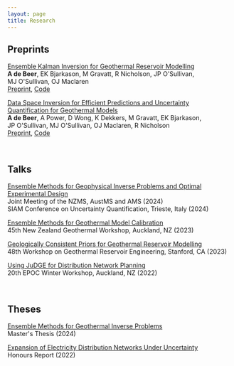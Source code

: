 ```yaml
---
layout: page
title: Research
---
```


## Preprints

[Ensemble Kalman Inversion for Geothermal Reservoir Modelling](https://arxiv.org/abs/2410.09017) \
**A&nbsp;de&nbsp;Beer**, EK&nbsp;Bjarkason, M&nbsp;Gravatt, R&nbsp;Nicholson, JP&nbsp;O'Sullivan, MJ&nbsp;O'Sullivan, OJ&nbsp;Maclaren \
[Preprint](https://arxiv.org/abs/2410.09017), [Code](https://github.com/alexgdebeer/GeothermalEnsembleMethods)

[Data Space Inversion for Efficient Predictions and Uncertainty Quantification for Geothermal Models](https://arxiv.org/abs/2407.15401) \
**A&nbsp;de&nbsp;Beer**, A&nbsp;Power, D&nbsp;Wong, K&nbsp;Dekkers, M&nbsp;Gravatt, EK&nbsp;Bjarkason, JP&nbsp;O'Sullivan, MJ&nbsp;O'Sullivan, OJ&nbsp;Maclaren, R&nbsp;Nicholson \
[Preprint](https://arxiv.org/abs/2407.15401), [Code](https://github.com/alexgdebeer/GeothermalDSI)

<br>

## Talks
[Ensemble Methods for Geophysical Inverse Problems and Optimal Experimental Design](https://alexgdebeer.github.io/assets/talks/joint24.pdf) \
Joint Meeting of the NZMS, AustMS and AMS (2024) \
SIAM Conference on Uncertainty Quantification, Trieste, Italy (2024) 

[Ensemble Methods for Geothermal Model Calibration](https://alexgdebeer.github.io/assets/talks/nzgw23.pdf) \
45th New Zealand Geothermal Workshop, Auckland, NZ (2023)

[Geologically Consistent Priors for Geothermal Reservoir Modelling](https://alexgdebeer.github.io/assets/talks/sgw23.pdf) \
48th Workshop on Geothermal Reservoir Engineering, Stanford, CA (2023)

[Using JuDGE for Distribution Network Planning](https://alexgdebeer.github.io/assets/talks/epoc22.pdf) \
20th EPOC Winter Workshop, Auckland, NZ (2022)

<br>

## Theses

[Ensemble Methods for Geothermal Inverse Problems](https://hdl.handle.net/2292/68150) \
Master's Thesis (2024)

[Expansion of Electricity Distribution Networks Under Uncertainty](https://alexgdebeer.github.io/assets/theses/hons22.pdf) \
Honours Report (2022)